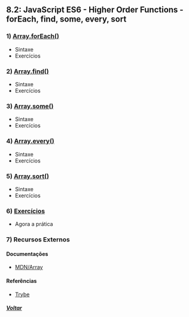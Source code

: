 ## 8.2: JavaScript ES6 - Higher Order Functions - forEach, find, some, every, sort

### 1) [Array.forEach()](Z-conteudo-recursos/array-foreach.md#arrayforeach)
- Sintaxe
- Exercícios

### 2) [Array.find()](Z-conteudo-recursos/array-find.md#arrayfind)
- Sintaxe
- Exercícios

### 3) [Array.some()](Z-conteudo-recursos/array-some.md#arraysome)
- Sintaxe
- Exercícios

### 4) [Array.every()](Z-conteudo-recursos/array-every.md#arrayevery)
- Sintaxe
- Exercícios

### 5) [Array.sort()]()
- Sintaxe
- Exercícios

### 6) [Exercícios]()
- Agora a prática

### 7) Recursos Externos

#### Documentações
- [MDN/Array](https://developer.mozilla.org/pt-BR/docs/Web/JavaScript/Reference/Global_Objects/Array)

#### Referências
- [Trybe](https://www.betrybe.com/)

##### [Voltar](https://github.com/nnnnadia/trybe-exercicios#bloco-8-higher-order-functions-do-javascript-es6)
